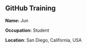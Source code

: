 ## GitHub Training

**Name:** Jun

**Occupation:** Student

**Location**: San Diego, California, USA
